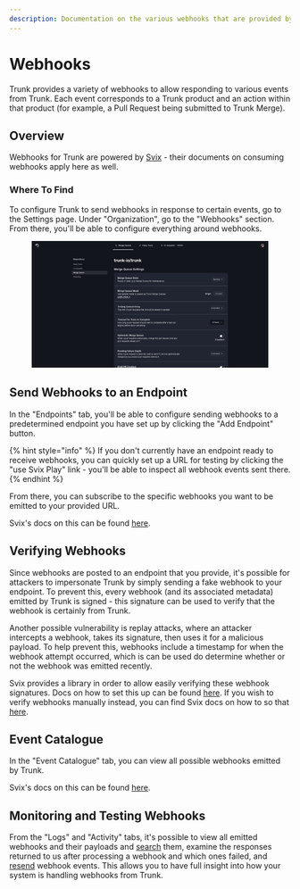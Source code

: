 ```yaml
---
description: Documentation on the various webhooks that are provided by Trunk products
---
```


# Webhooks

Trunk provides a variety of webhooks to allow responding to various events from Trunk. Each event corresponds to a Trunk product and an action within that product (for example, a Pull Request being submitted to Trunk Merge).

## Overview

Webhooks for Trunk are powered by [Svix](https://docs.svix.com/receiving/introduction) - their documents on consuming webhooks apply here as well.

### Where To Find

To configure Trunk to send webhooks in response to certain events, go to the Settings page. Under "Organization", go to the "Webhooks" section. From there, you'll be able to configure everything around webhooks.

<figure><img src="../../.gitbook/assets/image (44).png" alt=""><figcaption></figcaption></figure>

## Send Webhooks to an Endpoint

In the "Endpoints" tab, you'll be able to configure sending webhooks to a predetermined endpoint you have set up by clicking the "Add Endpoint" button. &#x20;

{% hint style="info" %}
If you don't currently have an endpoint ready to receive webhooks, you can quickly set up a URL for testing by clicking the "use Svix Play" link - you'll be able to inspect all webhook events sent there.
{% endhint %}

From there, you can subscribe to the specific webhooks you want to be emitted to your provided URL.

Svix's docs on this can be found [here](https://docs.svix.com/receiving/using-app-portal/adding-endpoints).

## Verifying Webhooks

Since webhooks are posted to an endpoint that you provide, it's possible for attackers to impersonate Trunk by simply sending a fake webhook to your endpoint. To prevent this, every webhook (and its associated metadata) emitted by Trunk is signed - this signature can be used to verify that the webhook is certainly from Trunk.

Another possible vulnerability is replay attacks, where an attacker intercepts a webhook, takes its signature, then uses it for a malicious payload. To help prevent this, webhooks include a timestamp for when the webhook attempt occurred, which is can be used do determine whether or not the webhook was emitted recently.

Svix provides a library in order to allow easily verifying these webhook signatures. Docs on how to set this up can be found [here](https://docs.svix.com/receiving/verifying-payloads/how). If you wish to verify webhooks manually instead, you can find Svix docs on how to so that [here](https://docs.svix.com/receiving/verifying-payloads/how-manual).

## Event Catalogue

In the "Event Catalogue" tab, you can view all possible webhooks emitted by Trunk.&#x20;

Svix's docs on this can be found [here](https://docs.svix.com/receiving/using-app-portal/event-catalog).

## Monitoring and Testing Webhooks

From the "Logs" and "Activity" tabs, it's possible to view all emitted webhooks and their payloads and [search](https://docs.svix.com/receiving/using-app-portal/filtering-logs) them, examine the responses returned to us after processing a webhook and which ones failed, and [resend](https://docs.svix.com/receiving/using-app-portal/replaying-messages) webhook events. This allows you to have full insight into how your system is handling webhooks from Trunk.





